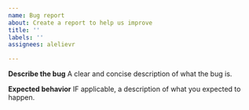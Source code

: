 ```yaml
---
name: Bug report
about: Create a report to help us improve
title: ''
labels: ''
assignees: alelievr

---
```


**Describe the bug**
A clear and concise description of what the bug is.

**Expected behavior**
IF applicable, a description of what you expected to happen.
